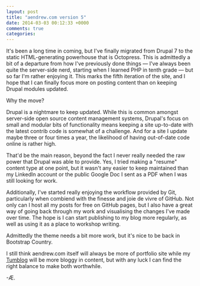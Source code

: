 ```yaml
---
layout: post
title: "aendrew.com version 5"
date: 2014-03-03 00:12:33 +0000
comments: true
categories: 
---
```


It's been a long time in coming, but I've finally migrated from Drupal 7 to
the static HTML-generating powerhouse that is Octopress. This is admittedly
a bit of a departure from how I've previously done things — I've always been
quite the server-side nerd, starting when I learned PHP in tenth grade — but so
far I'm rather enjoying it. This marks the fifth iteration of the site, and I
hope that I can finally focus more on posting content than on keeping
Drupal modules updated.

Why the move?

Drupal is a nightmare to keep updated. While this is common amongst server-side
open source content management systems, Drupal's focus on small and modular
bits of functionality means keeping a site up-to-date with the latest contrib
code is somewhat of a challenge. And for a site I update maybe three or four
times a year, the likelihood of having out-of-date code online is rather high.

That'd be the main reason, beyond the fact I never really needed the raw power
that Drupal was able to provide. Yes, I tried making a "resume" content type
at one point, but it wasn't any easier to keep maintained than my LinkedIn 
account or the public Google Doc I sent as a PDF when I was still looking for
work.

Additionally, I've started really enjoying the workflow provided by Git,
particularly when combiend with the finesse and joie de vivre of GitHub. Not
only can I host all my posts for free on GitHub pages, but I also have a great
way of going back through my work and visualising the changes I've made over
time. The hope is I can start publishing to my blog more regularly, as well as
using it as a place to workshop writing.

Admittedly the theme needs a bit more work, but it's nice to be back in 
Bootstrap Country.

I still think aendrew.com itself will always be more of portfolio site while my
[Tumblog](http://aendrew.tumblr.com) will be more bloggy in content, but
with any luck I can find the right balance to make both worthwhile.

-Æ.